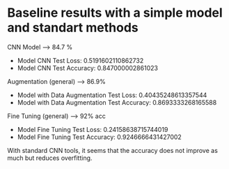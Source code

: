 # Baseline results with a simple model and standart methods

CNN Model --> 84.7 %
* Model CNN Test Loss: 0.5191602110862732
* Model CNN Test Accuracy: 0.847000002861023


Augmentation (general) --> 86.9%
* Model with Data Augmentation Test Loss: 0.40435248613357544
* Model with Data Augmentation Test Accuracy: 0.8693333268165588


Fine Tuning (general) --> 92% acc
* Model Fine Tuning Test Loss: 0.24158638715744019
* Model Fine Tuning Test Accuracy: 0.9246666431427002

With standard CNN tools, it seems that the accuracy does not improve as much but reduces overfitting.
